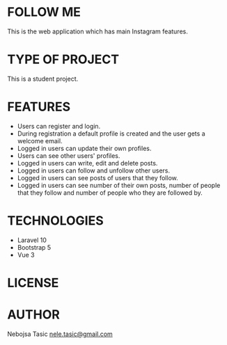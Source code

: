 # FOLLOW ME

This is the web application which has main Instagram features.

# TYPE OF PROJECT

This is a student project.

# FEATURES

* Users can register and login.
* During registration a default profile is created and the user gets a welcome email.
* Logged in users can update their own profiles.
* Users can see other users' profiles.
* Logged in users can write, edit and delete posts.
* Logged in users can follow and unfollow other users.
* Logged in users can see posts of users that they follow.
* Logged in users can see number of their own posts, number of people that they follow and number of people who they are followed by.

# TECHNOLOGIES

* Laravel 10
* Bootstrap 5
* Vue 3

# LICENSE

# AUTHOR

Nebojsa Tasic <nele.tasic@gmail.com>
